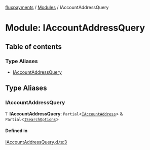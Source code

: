[fluxpayments](../README.md) / [Modules](../modules.md) / IAccountAddressQuery

# Module: IAccountAddressQuery

## Table of contents

### Type Aliases

- [IAccountAddressQuery](IAccountAddressQuery.md#iaccountaddressquery)

## Type Aliases

### IAccountAddressQuery

Ƭ **IAccountAddressQuery**: `Partial`\<[`IAccountAddress`](../interfaces/IAccountAddress.IAccountAddress.md)\> & `Partial`\<[`ISearchOptions`](../interfaces/ISearchOptions.ISearchOptions.md)\>

#### Defined in

[IAccountAddressQuery.d.ts:3](https://github.com/fluxpayments1/fluxpayments_api_ts/blob/6236b1a6ef990467e274e55fa9f16e8fe5a6bec7/src/types/flux_types/IAccountAddressQuery.d.ts#L3)
